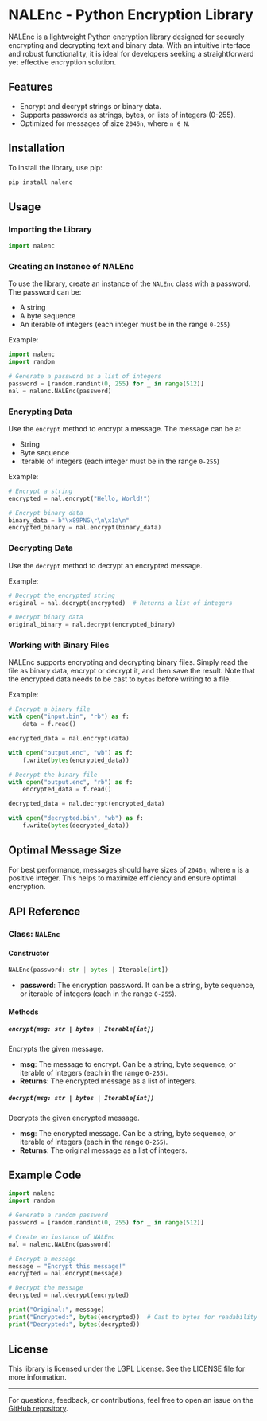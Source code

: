 # NALEnc - Python Encryption Library

NALEnc is a lightweight Python encryption library designed for securely encrypting and decrypting text and binary data. With an intuitive interface and robust functionality, it is ideal for developers seeking a straightforward yet effective encryption solution.

## Features

- Encrypt and decrypt strings or binary data.
- Supports passwords as strings, bytes, or lists of integers (0-255).
- Optimized for messages of size `2046n`, where `n ∈ N`.

## Installation

To install the library, use pip:

```bash
pip install nalenc
```

## Usage

### Importing the Library

```python
import nalenc
```

### Creating an Instance of NALEnc

To use the library, create an instance of the `NALEnc` class with a password. The password can be:

- A string
- A byte sequence
- An iterable of integers (each integer must be in the range `0-255`)

Example:

```python
import nalenc
import random

# Generate a password as a list of integers
password = [random.randint(0, 255) for _ in range(512)]
nal = nalenc.NALEnc(password)
```

### Encrypting Data

Use the `encrypt` method to encrypt a message. The message can be a:

- String
- Byte sequence
- Iterable of integers (each integer must be in the range `0-255`)

Example:

```python
# Encrypt a string
encrypted = nal.encrypt("Hello, World!")

# Encrypt binary data
binary_data = b"\x89PNG\r\n\x1a\n"
encrypted_binary = nal.encrypt(binary_data)
```

### Decrypting Data

Use the `decrypt` method to decrypt an encrypted message.

Example:

```python
# Decrypt the encrypted string
original = nal.decrypt(encrypted)  # Returns a list of integers

# Decrypt binary data
original_binary = nal.decrypt(encrypted_binary)
```

### Working with Binary Files

NALEnc supports encrypting and decrypting binary files. Simply read the file as binary data, encrypt or decrypt it, and then save the result. Note that the encrypted data needs to be cast to `bytes` before writing to a file.

Example:

```python
# Encrypt a binary file
with open("input.bin", "rb") as f:
    data = f.read()

encrypted_data = nal.encrypt(data)

with open("output.enc", "wb") as f:
    f.write(bytes(encrypted_data))

# Decrypt the binary file
with open("output.enc", "rb") as f:
    encrypted_data = f.read()

decrypted_data = nal.decrypt(encrypted_data)

with open("decrypted.bin", "wb") as f:
    f.write(bytes(decrypted_data))
```

## Optimal Message Size

For best performance, messages should have sizes of `2046n`, where `n` is a positive integer. This helps to maximize efficiency and ensure optimal encryption.

## API Reference

### Class: `NALEnc`

#### Constructor

```python
NALEnc(password: str | bytes | Iterable[int])
```

- **password**: The encryption password. It can be a string, byte sequence, or iterable of integers (each in the range `0-255`).

#### Methods

##### `encrypt(msg: str | bytes | Iterable[int])`

Encrypts the given message.

- **msg**: The message to encrypt. Can be a string, byte sequence, or iterable of integers (each in the range `0-255`).
- **Returns**: The encrypted message as a list of integers.

##### `decrypt(msg: str | bytes | Iterable[int])`

Decrypts the given encrypted message.

- **msg**: The encrypted message. Can be a string, byte sequence, or iterable of integers (each in the range `0-255`).
- **Returns**: The original message as a list of integers.

## Example Code

```python
import nalenc
import random

# Generate a random password
password = [random.randint(0, 255) for _ in range(512)]

# Create an instance of NALEnc
nal = nalenc.NALEnc(password)

# Encrypt a message
message = "Encrypt this message!"
encrypted = nal.encrypt(message)

# Decrypt the message
decrypted = nal.decrypt(encrypted)

print("Original:", message)
print("Encrypted:", bytes(encrypted))  # Cast to bytes for readability
print("Decrypted:", bytes(decrypted))
```

## License

This library is licensed under the LGPL License. See the LICENSE file for more information.

---

For questions, feedback, or contributions, feel free to open an issue on the [GitHub repository](https://github.com/AsfhtgkDavid/NAL-Encryption).